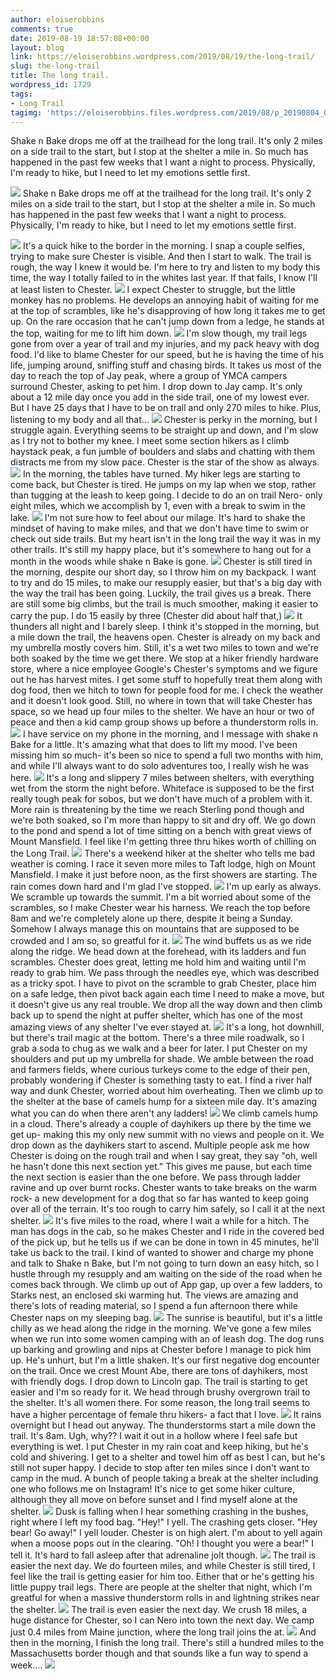 ```yaml
---
author: eloiserobbins
comments: true
date: 2019-08-19 18:57:08+00:00
layout: blog
link: https://eloiserobbins.wordpress.com/2019/08/19/the-long-trail/
slug: the-long-trail
title: The long trail.
wordpress_id: 1729
tags:
- Long Trail
tagimg: 'https://eloiserobbins.files.wordpress.com/2019/08/p_20190804_070508_vhdr_auto_hp2552120280468959516.jpg'
---
```


Shake n Bake drops me off at the trailhead for the long trail. It's only 2 miles on a side trail to the start, but I stop at the shelter a mile in. So much has happened in the past few weeks that I want a night to process. Physically, I'm ready to hike, but I need to let my emotions settle first.


[![](https://eloiserobbins.files.wordpress.com/2019/08/p_20190804_070508_vhdr_auto_hp2552120280468959516.jpg)](https://eloiserobbins.files.wordpress.com/2019/08/p_20190804_070508_vhdr_auto_hp2552120280468959516.jpg)
Shake n Bake drops me off at the trailhead for the long trail. It's only 2 miles on a side trail to the start, but I stop at the shelter a mile in. So much has happened in the past few weeks that I want a night to process. Physically, I'm ready to hike, but I need to let my emotions settle first.

![](https://eloiserobbins.files.wordpress.com/2019/08/p_20190804_070925_vhdr_auto_hp5738221002912883052.jpg)
It's a quick hike to the border in the morning. I snap a couple selfies, trying to make sure Chester is visible. And then I start to walk. The trail is rough, the way I knew it would be. I'm here to try and listen to my body this time, the way I totally failed to in the whites last year. If that fails, I know I'll at least listen to Chester.
![](https://eloiserobbins.files.wordpress.com/2019/08/p_20190804_103042_vhdr_auto_hp3671725059925299373.jpg)
I expect Chester to struggle, but the little monkey has no problems. He develops an annoying habit of waiting for me at the top of scrambles, like he's disapproving of how long it takes me to get up. On the rare occasion that he can't jump down from a ledge, he stands at the top, waiting for me to lift him down.
![](https://eloiserobbins.files.wordpress.com/2019/08/p_20190804_142833_vhdr_auto_hp9078970311834610813.jpg)
I'm slow though, my trail legs gone from over a year of trail and my injuries, and my pack heavy with dog food. I'd like to blame Chester for our speed, but he is having the time of his life, jumping around, sniffing stuff and chasing birds. It takes us most of the day to reach the top of Jay peak, where a group of YMCA campers surround Chester, asking to pet him. I drop down to Jay camp. It's only about a 12 mile day once you add in the side trail, one of my lowest ever. But I have 25 days that I have to be on trail and only 270 miles to hike. Plus, listening to my body and all that...
![](https://eloiserobbins.files.wordpress.com/2019/08/p_20190804_1623057742733016605460384.jpg)
Chester is perky in the morning, but I struggle again. Everything seems to be straight up and down, and I'm slow as I try not to bother my knee. I meet some section hikers as I climb haystack peak, a fun jumble of boulders and slabs and chatting with them distracts me from my slow pace. Chester is the star of the show as always.
![](https://eloiserobbins.files.wordpress.com/2019/08/p_20190807_113901_vhdr_auto_hp9051896297460501080.jpg)
In the morning, the tables have turned. My hiker legs are starting to come back, but Chester is tired. He jumps on my lap when we stop, rather than tugging at the leash to keep going. I decide to do an on trail Nero- only eight miles, which we accomplish by 1, even with a break to swim in the lake.
![](https://eloiserobbins.files.wordpress.com/2019/08/p_20190809_143924_vhdr_auto_hp6278017060965823276.jpg)
I'm not sure how to feel about our milage. It's hard to shake the mindset of having to make miles, and that we don't have time to swim or check out side trails. But my heart isn't in the long trail the way it was in my other trails. It's still my happy place, but it's somewhere to hang out for a month in the woods while shake n Bake is gone.
![](https://eloiserobbins.files.wordpress.com/2019/08/p_20190810_095409_vhdr_auto3940257241005143194.jpg)
Chester is still tired in the morning, despite our short day, so I throw him on my backpack. I want to try and do 15 miles, to make our resupply easier, but that's a big day with the way the trail has been going. Luckily, the trail gives us a break. There are still some big climbs, but the trail is much smoother, making it easier to carry the pup. I do 15 easily by three (Chester did about half that,)
![](https://eloiserobbins.files.wordpress.com/2019/08/p_20190811_081624_vhdr_auto5126108261620945001.jpg)
It thunders all night and I barely sleep. I think it's stopped in the morning, but a mile down the trail, the heavens open. Chester is already on my back and my umbrella mostly covers him. Still, it's a wet two miles to town and we're both soaked by the time we get there. We stop at a hiker friendly hardware store, where a nice employee Google's Chester's symptoms and we figure out he has harvest mites. I get some stuff to hopefully treat them along with dog food, then we hitch to town for people food for me. I check the weather and it doesn't look good. Still, no where in town that will take Chester has space, so we head up four miles to the shelter. We have an hour or two of peace and then a kid camp group shows up before a thunderstorm rolls in.
![](https://eloiserobbins.files.wordpress.com/2019/08/p_20190811_083000_vhdr_auto1134056531963870097.jpg)
I have service on my phone in the morning, and I message with shake n Bake for a little. It's amazing what that does to lift my mood. I've been missing him so much- it's been so nice to spend a full two months with him, and while I'll always want to do solo adventures too, I really wish he was here.
![](https://eloiserobbins.files.wordpress.com/2019/08/p_20190811_083025_vhdr_auto_hp4391722256767205497.jpg)
It's a long and slippery 7 miles between shelters, with everything wet from the storm the night before. Whiteface is supposed to be the first really tough peak for sobos, but we don't have much of a problem with it. More rain is threatening by the time we reach Sterling pond though and we're both soaked, so I'm more than happy to sit and dry off. We go down to the pond and spend a lot of time sitting on a bench with great views of Mount Mansfield. I feel like I'm getting three thru hikes worth of chilling on the Long Trail.
![](https://eloiserobbins.files.wordpress.com/2019/08/p_20190811_084031_vhdr_auto_hp3917312524409940012.jpg)
There's a weekend hiker at the shelter who tells me bad weather is coming. I race it seven more miles to Taft lodge, high on Mount Mansfield. I make it just before noon, as the first showers are starting. The rain comes down hard and I'm glad I've stopped.
![](https://eloiserobbins.files.wordpress.com/2019/08/p_20190811_094816_vhdr_auto2878619760416397819.jpg)
I'm up early as always. We scramble up towards the summit. I'm a bit worried about some of the scrambles, so I make Chester wear his harness. We reach the top before 8am and we're completely alone up there, despite it being a Sunday. Somehow I always manage this on mountains that are supposed to be crowded and I am so, so greatful for it.
![](https://eloiserobbins.files.wordpress.com/2019/08/p_20190811_140544_vhdr_auto_hp1372372624506333401.jpg)
The wind buffets us as we ride along the ridge. We head down at the forehead, with its ladders and fun scrambles. Chester does great, letting me hold him and waiting until I'm ready to grab him. We pass through the needles eye, which was described as a tricky spot. I have to pivot on the scramble to grab Chester, place him on a safe ledge, then pivot back again each time I need to make a move, but it doesn't give us any real trouble. We drop all the way down and then climb back up to spend the night at puffer shelter, which has one of the most amazing views of any shelter I've ever stayed at.
![](https://eloiserobbins.files.wordpress.com/2019/08/p_20190811_175223_vhdr_auto_hp3591504732190186743.jpg)
It's a long, hot downhill, but there's trail magic at the bottom. There's a three mile roadwalk, so I grab a soda to chug as we walk and a beer for later. I put Chester on my shoulders and put up my umbrella for shade. We amble between the road and farmers fields, where curious turkeys come to the edge of their pen, probably wondering if Chester is something tasty to eat. I find a river half way and dunk Chester, worried about him overheating. Then we climb up to the shelter at the base of camels hump for a sixteen mile day. It's amazing what you can do when there aren't any ladders!
![](https://eloiserobbins.files.wordpress.com/2019/08/p_20190812_060438_vhdr_auto_hp1708662140601410531.jpg)
We climb camels hump in a cloud. There's already a couple of dayhikers up there by the time we get up- making this my only new summit with no views and people on it. We drop down as the dayhikers start to ascend. Multiple people ask me how Chester is doing on the rough trail and when I say great, they say "oh, well he hasn't done this next section yet." This gives me pause, but each time the next section is easier than the one before. We pass through ladder ravine and up over burnt rocks. Chester wants to take breaks on the warm rock- a new development for a dog that so far has wanted to keep going over all of the terrain. It's too rough to carry him safely, so I call it at the next shelter.
![](https://eloiserobbins.files.wordpress.com/2019/08/p_20190813_090418_vhdr_auto6077907558640001652.jpg)
It's five miles to the road, where I wait a while for a hitch. The man has dogs in the cab, so he makes Chester and I ride in the covered bed of the pick up, but he tells us if we can be done in town in 45 minutes, he'll take us back to the trail. I kind of wanted to shower and charge my phone and talk to Shake n Bake, but I'm not going to turn down an easy hitch, so I hustle through my resupply and am waiting on the side of the road when he comes back through. We climb up out of App gap, up over a few ladders, to Starks nest, an enclosed ski warming hut. The views are amazing and there's lots of reading material, so I spend a fun afternoon there while Chester naps on my sleeping bag.
![](https://eloiserobbins.files.wordpress.com/2019/08/p_20190813_0931246410694000316189202.jpg)
The sunrise is beautiful, but it's a little chilly as we head along the ridge in the morning. We've gone a few miles when we run into some women camping with an of leash dog. The dog runs up barking and growling and nips at Chester before I manage to pick him up. He's unhurt, but I'm a little shaken. It's our first negative dog encounter on the trail. Once we crest Mount Abe, there are tons of dayhikers, most with friendly dogs. I drop down to Lincoln gap. The trail is starting to get easier and I'm so ready for it. We head through brushy overgrown trail to the shelter. It's all women there. For some reason, the long trail seems to have a higher percentage of female thru hikers- a fact that I love.
![](https://eloiserobbins.files.wordpress.com/2019/08/p_20190814_133654_vhdr_auto_hp7117257500319911655.jpg)
It rains overnight but I head out anyway. The thunderstorms start a mile down the trail. It's 8am. Ugh, why?? I wait it out in a hollow where I feel safe but everything is wet. I put Chester in my rain coat and keep hiking, but he's cold and shivering. I get to a shelter and towel him off as best I can, but he's still not super happy. I decide to stop after ten miles since I don't want to camp in the mud. A bunch of people taking a break at the shelter including one who follows me on Instagram! It's nice to get some hiker culture, although they all move on before sunset and I find myself alone at the shelter.
![](https://eloiserobbins.files.wordpress.com/2019/08/p_20190815_060901_vhdr_auto_hp1065428185551330579.jpg)
Dusk is falling when I hear something crashing in the bushes, right where I left my food bag. "Hey!" I yell. The crashing gets closer. "Hey bear! Go away!" I yell louder. Chester is on high alert. I'm about to yell again when a moose pops out in the clearing. "Oh! I thought you were a bear!" I tell it. It's hard to fall asleep  after that adrenaline jolt though.
![](https://eloiserobbins.files.wordpress.com/2019/08/p_20190815_063703_vhdr_auto_hp7458011090904330318.jpg)
The trail is easier the next day. We do fourteen miles, and while Chester is still tired, I feel like the trail is getting easier for him too. Either that or he's getting his little puppy trail legs. There are people at the shelter that night, which I'm greatful for when a massive thunderstorm rolls in and lightning strikes near the shelter.
![](https://eloiserobbins.files.wordpress.com/2019/08/p_20190815_081830_vhdr_auto4662625219387946033.jpg)
The trail is even easier the next day. We crush 18 miles, a huge distance for Chester, so I can Nero into town the next day. We camp just 0.4 miles from Maine junction, where the long trail joins the at.
![](https://eloiserobbins.files.wordpress.com/2019/08/p_20190815_103627_vhdr_auto_hp2501783957272125734.jpg)
And then in the morning, I finish the long trail. There's still a hundred miles to the Massachusetts border though and that sounds like a fun way to spend a week....
![](https://eloiserobbins.files.wordpress.com/2019/08/p_20190819_063611_vhdr_auto1390373942212193079.jpg)
